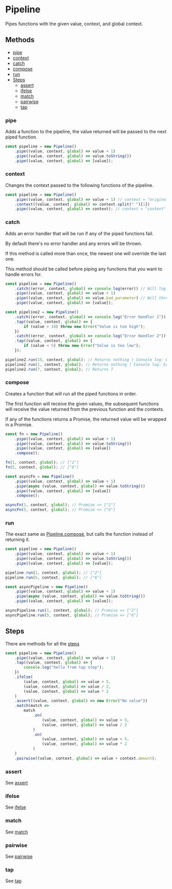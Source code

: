 # Pipeline

Pipes functions with the given value, context, and global context.

## Methods

- [pipe](#pipe)
- [context](#context)
- [catch](#catch)
- [compose](#compose)
- [run](#run)
- [Steps](#steps)
  - [assert](#assert)
  - [ifelse](#ifelse)
  - [match](#match)
  - [pairwise](#pairwise)
  - [tap](#tap)

### pipe

Adds a function to the pipeline, the value returned will be passed to the next piped function.

```ts
const pipeline = new Pipeline()
	.pipe((value, context, global) => value + 1)
	.pipe((value, context, global) => value.toString())
	.pipe((value, context, global) => [value]);
```

### context

Changes the context passed to the following functions of the pipeline.

```ts
const pipeline = new Pipeline()
	.pipe((value, context, global) => value + 1) // context = "original context"
	.context((value, context, global) => context.split(" ")[1])
	.pipe((value, context, global) => context); // context = "context"
```

### catch

Adds an error handler that will be run if any of the piped functions fail.

By default there's no error handler and any errors will be thrown.

If this method is called more than once, the newest one will override the last one.

This method should be called before piping any functions that you want to handle errors for.

```ts
const pipeline = new Pipeline()
	.catch((error, context, global) => console.log(error)) // Will log Syntax Error
	.pipe((value, context, global) => value + 1)
	.pipe((value, context, global) => value.bad_parameter) // Will throw error
	.pipe((value, context, global) => [value]);

const pipeline2 = new Pipeline()
	.catch((error, context, global) => console.log("Error Handler 1"))
	.tap((value, context, global) => {
		if (value > 10) throw new Error("Value is too high");
	})
	.catch((error, context, global) => console.log("Error Handler 2"))
	.tap((value, context, global) => {
		if (value < 5) throw new Error("Value is too low");
	});

pipeline2.run(15, context, global); // Returns nothing | Console log: Error Handler 1
pipeline2.run(1, context, global); // Returns nothing | Console log: Error Handler 2
pipeline2.run(7, context, global); // Returns 7
```

### compose

Creates a function that will run all the piped functions in order.

The first function will receive the given values, the subsequent functions will receive the value returned from the previous function and the contexts.

If any of the functions returns a Promise, the returned value will be wrapped in a Promise.

```ts
const fn = new Pipeline()
	.pipe((value, context, global) => value + 1)
	.pipe((value, context, global) => value.toString())
	.pipe((value, context, global) => [value])
	.compose();

fn(1, context, global); // ["2"]
fn(5, context, global); // ["6"]

const asyncFn = new Pipeline()
	.pipe((value, context, global) => value + 1)
	.pipe(async (value, context, global) => value.toString())
	.pipe((value, context, global) => [value])
	.compose();

asyncFn(1, context, global); // Promise => ["2"]
asyncFn(5, context, global); // Promise => ["6"]
```

### run

The exact same as [Pipeline.compose](#compose), but calls the function instead of returning it.

```ts
const pipeline = new Pipeline()
	.pipe((value, context, global) => value + 1)
	.pipe((value, context, global) => value.toString())
	.pipe((value, context, global) => [value]);

pipeline.run(1, context, global); // ["2"]
pipeline.run(5, context, global); // ["6"]

const asyncPipeline = new Pipeline()
	.pipe((value, context, global) => value + 1)
	.pipe(async (value, context, global) => value.toString())
	.pipe((value, context, global) => [value]);

asyncPipeline.run(1, context, global); // Promise => ["2"]
asyncPipeline.run(5, context, global); // Promise => ["6"]
```

## Steps

There are methods for all the [steps](../../steps)

```ts
const pipeline = new Pipeline()
	.pipe((value, context, global) => value + 1)
	.tap((value, context, global) => {
		console.log("hello from tap step");
	})
	.ifelse(
		(value, context, global) => value > 5,
		(value, context, global) => value / 2,
		(value, context, global) => value * 2
	)
	.assert((value, context, global) => new Error("No value"))
	.match(match =>
		match
			.on(
				(value, context, global) => value > 5,
				(value, context, global) => value / 2
			)
			.on(
				(value, context, global) => value < 5,
				(value, context, global) => value * 2
			)
	)
	.pairwise((value, context, global) => value + context.amount);
```

### assert

See [assert](../../steps)

### ifelse

See [ifelse](../../steps)

### match

See [match](../../steps)

### pairwise

See [pairwise](../../steps)

### tap

See [tap](../../steps)
